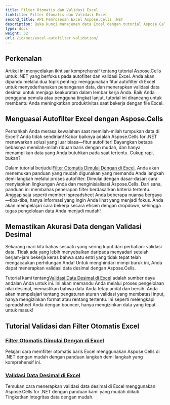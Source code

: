 ```yaml
---
title: Filter Otomatis dan Validasi Excel
linktitle: Filter Otomatis dan Validasi Excel
second_title: API Pemrosesan Excel Aspose.Cells .NET
description: Buka kunci manajemen data Excel dengan tutorial Aspose.Cells untuk .NET. Pelajari pemfilteran otomatis dan validasi desimal untuk menyempurnakan lembar kerja Anda.
type: docs
weight: 32
url: /id/net/excel-autofilter-validation/
---
```

## Perkenalan

Artikel ini menyediakan ikhtisar komprehensif tentang tutorial Aspose.Cells untuk .NET yang berfokus pada autofilter dan validasi Excel. Anda akan dipandu melalui dua topik penting: menggunakan fitur autofilter di Excel untuk menyederhanakan penanganan data, dan menerapkan validasi data desimal untuk menjaga keakuratan dalam lembar kerja Anda. Baik Anda pengguna pemula atau pengguna tingkat lanjut, tutorial ini dirancang untuk membantu Anda meningkatkan produktivitas saat bekerja dengan file Excel.

## Menguasai Autofilter Excel dengan Aspose.Cells

Pernahkah Anda merasa kewalahan saat memilah-milah tumpukan data di Excel? Anda tidak sendirian! Kabar baiknya adalah Aspose.Cells for .NET menawarkan solusi yang luar biasa—fitur autofilter! Bayangkan betapa bebasnya memilah-milah ribuan baris dengan mudah, dan hanya menampilkan data yang Anda butuhkan pada saat tertentu. Cukup rapi, bukan?

 Dalam tutorial berjudul[Filter Otomatis Dimulai Dengan di Excel](./autofilter-begins-with-in-excel/), Anda akan menemukan panduan yang mudah digunakan yang memandu Anda langkah demi langkah melalui proses autofilter. Dimulai dengan dasar-dasar: cara menyiapkan lingkungan Anda dan menginisialisasi Aspose.Cells. Dari sana, panduan ini membahas penerapan filter berdasarkan kriteria tertentu. Anggap saja seperti memberi spreadsheet Anda beberapa nuansa bergaya—tiba-tiba, hanya informasi yang ingin Anda lihat yang menjadi fokus. Anda akan mempelajari cara bekerja secara efisien dengan dropdown, sehingga tugas pengelolaan data Anda menjadi mudah!

## Memastikan Akurasi Data dengan Validasi Desimal

Sekarang mari kita bahas sesuatu yang sering luput dari perhatian: validasi data. Tidak ada yang lebih menyebalkan daripada menyadari setelah berjam-jam bekerja keras bahwa satu entri yang tidak tepat telah mengacaukan perhitungan Anda! Untuk menghindari mimpi buruk ini, Anda dapat menerapkan validasi data desimal dengan Aspose.Cells. 

 Tutorial kami tentang[Validasi Data Desimal di Excel](./decimal-data-validation-in-excel/) adalah sumber daya andalan Anda untuk ini. Ini akan memandu Anda melalui proses pengelolaan nilai desimal, memastikan bahwa data Anda tetap andal dan bersih. Anda akan mempelajari tentang pengaturan aturan validasi yang membatasi input, hanya mengizinkan format atau rentang tertentu. Ini seperti melengkapi spreadsheet Anda dengan bouncer, hanya mengizinkan data yang tepat untuk masuk!

## Tutorial Validasi dan Filter Otomatis Excel
### [Filter Otomatis Dimulai Dengan di Excel](./autofilter-begins-with-in-excel/)
Pelajari cara memfilter otomatis baris Excel menggunakan Aspose.Cells di .NET dengan mudah dengan panduan langkah demi langkah yang komprehensif ini.
### [Validasi Data Desimal di Excel](./decimal-data-validation-in-excel/)
Temukan cara menerapkan validasi data desimal di Excel menggunakan Aspose.Cells for .NET dengan panduan kami yang mudah diikuti. Tingkatkan integritas data dengan mudah.